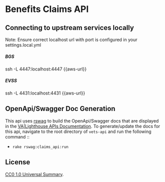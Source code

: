 # Benefits Claims API

## Connecting to upstream services locally
Note: Ensure correct localhost url with port is configured in your settings.local.yml

##### BGS
ssh -L 4447:localhost:4447 {{aws-url}}

##### EVSS
ssh -L 4431:localhost:4431 {{aws-url}}

## OpenApi/Swagger Doc Generation
This api uses [rswag](https://github.com/rswag/rswag) to build the OpenApi/Swagger docs that are displayed in the [VA|Lighthouse APIs Documentation](https://developer.va.gov/explore/benefits/docs/claims?version=current).  To generate/update the docs for this api, navigate to the root directory of `vets-api` and run the following command ::
- `rake rswag:claims_api:run`


## License
[CC0 1.0 Universal Summary](https://creativecommons.org/publicdomain/zero/1.0/legalcode).
